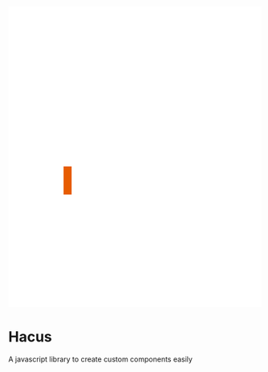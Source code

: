 <div align="center">
   <img src="https://github.com/henriquecustodia/hacus/blob/master/hacus.gif" width="600px" height="600px">
</div>


# Hacus
A javascript library to create custom components easily

